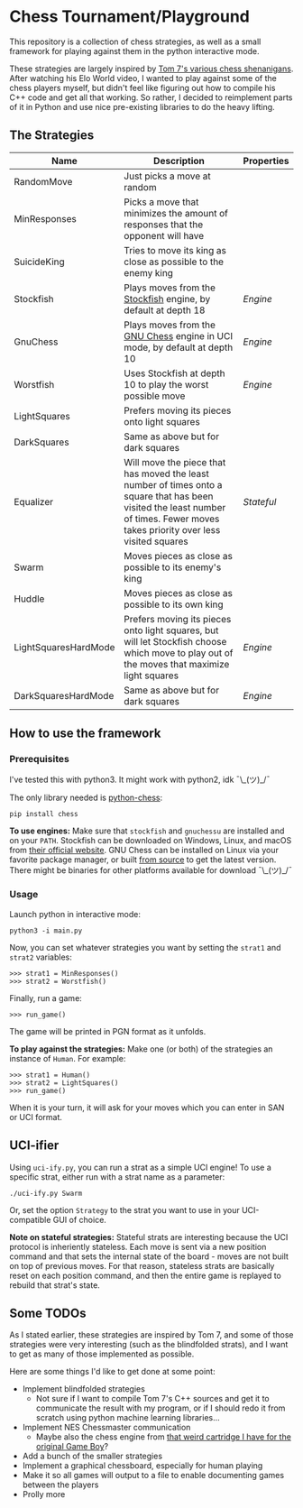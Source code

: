 # Chess Tournament/Playground

This repository is a collection of chess strategies, as well as a small framework for playing against them in the python interactive mode.

These strategies are largely inspired by [Tom 7's various chess shenanigans](tom7.org/chess). After watching his Elo World video, I wanted to play against some of the chess players myself, but didn't feel like figuring out how to compile his C++ code and get all that working. So rather, I decided to reimplement parts of it in Python and use nice pre-existing libraries to do the heavy lifting.

## The Strategies

Name | Description | Properties
--- | --- | ---
RandomMove | Just picks a move at random
MinResponses | Picks a move that minimizes the amount of responses that the opponent will have
SuicideKing | Tries to move its king as close as possible to the enemy king
Stockfish | Plays moves from the [Stockfish](https://stockfishchess.org/) engine, by default at depth 18 | *Engine*
GnuChess | Plays moves from the [GNU Chess](https://www.gnu.org/software/chess/) engine in UCI mode, by default at depth 10 | *Engine*
Worstfish | Uses Stockfish at depth 10 to play the worst possible move | *Engine*
LightSquares | Prefers moving its pieces onto light squares
DarkSquares | Same as above but for dark squares
Equalizer | Will move the piece that has moved the least number of times onto a square that has been visited the least number of times. Fewer moves takes priority over less visited squares | *Stateful*
Swarm | Moves pieces as close as possible to its enemy's king
Huddle | Moves pieces as close as possible to its own king
LightSquaresHardMode | Prefers moving its pieces onto light squares, but will let Stockfish choose which move to play out of the moves that maximize light squares | *Engine*
DarkSquaresHardMode | Same as above but for dark squares | *Engine*

## How to use the framework

### Prerequisites

I've tested this with python3. It might work with python2, idk ¯\\\_(ツ)\_/¯

The only library needed is [python-chess](https://python-chess.readthedocs.io/en/latest/index.html):
```
pip install chess
```

**To use engines:** Make sure that `stockfish` and `gnuchessu` are installed and on your `PATH`. Stockfish can be downloaded on Windows, Linux, and macOS from [their official website](https://stockfishchess.org/). GNU Chess can be installed on Linux via your favorite package manager, or built [from source](https://ftp.gnu.org/gnu/chess/) to get the latest version. There might be binaries for other platforms available for download ¯\\\_(ツ)\_/¯

### Usage

Launch python in interactive mode:

```
python3 -i main.py
```

Now, you can set whatever strategies you want by setting the `strat1` and `strat2` variables:

```
>>> strat1 = MinResponses()
>>> strat2 = Worstfish()
```

Finally, run a game:

```
>>> run_game()
```

The game will be printed in PGN format as it unfolds.

**To play against the strategies:** Make one (or both) of the strategies an instance of `Human`. For example:

```
>>> strat1 = Human()
>>> strat2 = LightSquares()
>>> run_game()
```

When it is your turn, it will ask for your moves which you can enter in SAN or UCI format.

## UCI-ifier

Using `uci-ify.py`, you can run a strat as a simple UCI engine! To use a specific strat, either run with a strat name as a parameter:

```
./uci-ify.py Swarm
```

Or, set the option `Strategy` to the strat you want to use in your UCI-compatible GUI of choice.

**Note on stateful strategies:** Stateful strats are interesting because the UCI protocol is inheriently stateless. Each move is sent via a new position command and that sets the internal state of the board - moves are not built on top of previous moves. For that reason, stateless strats are basically reset on each position command, and then the entire game is replayed to rebuild that strat's state.

## Some TODOs

As I stated earlier, these strategies are inspired by Tom 7, and some of those strategies were very interesting (such as the blindfolded strats), and I want to get as many of those implemented as possible.

Here are some things I'd like to get done at some point:

* Implement blindfolded strategies
	* Not sure if I want to compile Tom 7's C++ sources and get it to communicate the result with my program, or if I should redo it from scratch using python machine learning libraries...
* Implement NES Chessmaster communication
	* Maybe also the chess engine from [that weird cartridge I have for the original Game Boy](https://gamefaqs.gamespot.com/gameboy/569621-4-in-1-fun-pak)?
* Add a bunch of the smaller strategies
* Implement a graphical chessboard, especially for human playing
* Make it so all games will output to a file to enable documenting games between the players
* Prolly more
